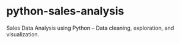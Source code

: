 # python-sales-analysis
Sales Data Analysis using Python – Data cleaning, exploration, and visualization.
